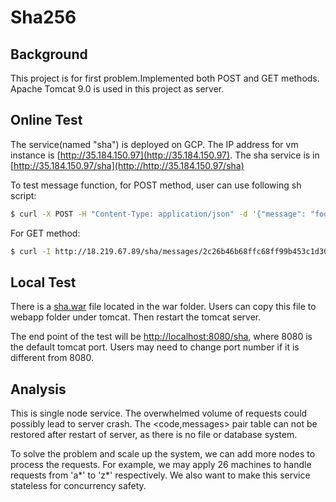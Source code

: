 # Sha256

## Background
This project is for first problem.Implemented both POST and GET methods.<br>
Apache Tomcat 9.0 is used in this project as server.

## Online Test
The service(named "sha") is deployed on GCP. The IP address for vm instance is [http://35.184.150.97](http://35.184.150.97). The sha service is in [http://35.184.150.97/sha](http://http://35.184.150.97/sha)
<br>

To test message function, for POST method, user can use following sh script:  

```sh
$ curl -X POST -H "Content-Type: application/json" -d '{"message": "foo"}' http://18.219.67.89/sha/messages
```

For GET method:

```sh
$ curl -I http://18.219.67.89/sha/messages/2c26b46b68ffc68ff99b453c1d30413413422d706483bfa0f9http://35.184.150.97/
```




## Local Test
There is a [sha.war](./war/sha.war) file located in the war folder. Users can copy this file to webapp folder under tomcat. Then restart the tomcat server. <br>

The end point of the test will be [http://localhost:8080/sha](http://localhost:8080/sha), where 8080 is the default tomcat port. Users may need to change port number if it is different from 8080.



## Analysis
This is single node service. The overwhelmed volume of requests could possibly lead  to server crash. The <code,messages> pair table can not be restored after restart of server, as there is no file or database system.<br>

To solve the problem and scale up the system, we can add more nodes to process the requests. For example, we may apply 26 machines to handle requests from 'a\*' to 'z\*' respectively. We also want to make this service stateless for concurrency safety.
